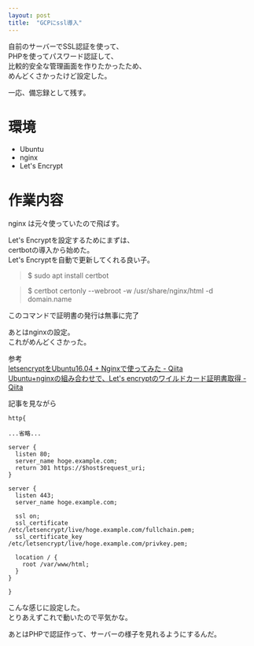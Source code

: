```yaml
---
layout: post
title:  "GCPにssl導入"
---
```


自前のサーバーでSSL認証を使って、  
PHPを使ってパスワード認証して、  
比較的安全な管理画面を作りたかったため、  
めんどくさかったけど設定した。

一応、備忘録として残す。

# 環境

- Ubuntu 
- nginx
- Let's Encrypt

# 作業内容

nginx は元々使っていたので飛ばす。

Let's Encryptを設定するためにまずは、  
certbotの導入から始めた。  
Let's Encryptを自動で更新してくれる良い子。  

>$ sudo apt install certbot

>$ certbot certonly --webroot -w /usr/share/nginx/html -d domain.name

このコマンドで証明書の発行は無事に完了

あとはnginxの設定。  
これがめんどくさかった。

参考  
[letsencryptをUbuntu16.04 + Nginxで使ってみた - Qiita](https://qiita.com/k-yamada-github/items/7314003de7bdcbb2d39b)  
[Ubuntu+nginxの組み合わせで、Let's encryptのワイルドカード証明書取得 - Qiita](https://qiita.com/digitarhythm/items/8e0036dbf5299087a2a2)

記事を見ながら

```
http{

...省略...

server {
  listen 80;
  server_name hoge.example.com;
  return 301 https://$host$request_uri;
}

server {
  listen 443;
  server_name hoge.example.com;

  ssl on;
  ssl_certificate /etc/letsencrypt/live/hoge.example.com/fullchain.pem;
  ssl_certificate_key /etc/letsencrypt/live/hoge.example.com/privkey.pem;
  
  location / {
    root /var/www/html;
  }
}

}
```

こんな感じに設定した。  
とりあえずこれで動いたので平気かな。

あとはPHPで認証作って、サーバーの様子を見れるようにするんだ。